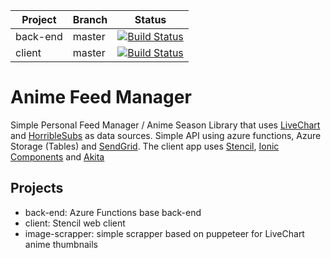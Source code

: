 |Project|Branch|Status|
|---|---|---|
|back-end|master|[![Build Status](https://dev.azure.com/afonseca0311/Anime%20Feed%20Manager/_apis/build/status/xxnickles.anime-feed-manager?branchName=master)](https://dev.azure.com/afonseca0311/Anime%20Feed%20Manager/_build/latest?definitionId=4&branchName=master)|
|client|master|[![Build Status](https://dev.azure.com/afonseca0311/Anime%20Feed%20Manager/_apis/build/status/anime-feed-manager%20client?branchName=master)](https://dev.azure.com/afonseca0311/Anime%20Feed%20Manager/_build/latest?definitionId=5&branchName=master)

Anime Feed Manager
=================

Simple Personal Feed Manager / Anime Season Library that uses [LiveChart](https://www.livechart.me/) and [HorribleSubs](https://horriblesubs.info/) as data sources. Simple API using azure functions, Azure Storage (Tables) and [SendGrid](https://sendgrid.com). The client app uses [Stencil](https://stenciljs.com/), [Ionic Components](https://ionicframework.com/docs/components) and [Akita](https://netbasal.gitbook.io/akita/)

## Projects

- back-end: Azure Functions base back-end
- client: Stencil web client
- image-scrapper: simple scrapper based on puppeteer for LiveChart anime thumbnails
